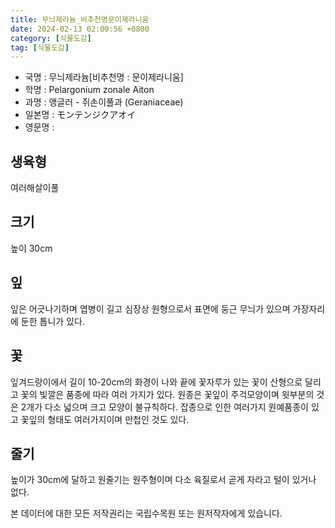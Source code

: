 ```yaml
---
title: 무늬제라늄_비추천명문이제라니움
date: 2024-02-13 02:00:56 +0800
category: [식물도감]
tag: [식물도감]
---
```




- 국명 : 무늬제라늄[비추천명 : 문이제라니움]
- 학명 : Pelargonium zonale Aiton
- 과명 : 앵글러 - 쥐손이풀과 (Geraniaceae)
- 일본명 : モンテンジクアオイ
- 영문명 : 


## 생육형
여러해살이풀
## 크기
높이 30cm
## 잎
잎은 어긋나기하며 엽병이 길고 심장상 원형으로서 표면에 둥근 무늬가 있으며 가장자리에 둔한 톱니가 있다.
## 꽃
잎겨드랑이에서 길이 10-20cm의 화경이 나와 끝에 꽃자루가 있는 꽃이 산형으로 달리고 꽃의 빛깔은 품종에 따라 여러 가지가 있다. 원종은 꽃잎이 주걱모양이며 윗부분의 것은 2개가 다소 넓으며 크고 모양이 불규칙하다. 잡종으로 인한 여러가지 원예품종이 있고 꽃잎의 형태도 여러가지이며 만첩인 것도 있다.
## 줄기
높이가 30cm에 달하고 원줄기는 원주형이며 다소 육질로서 곧게 자라고 털이 있거나 없다.






본 데이터에 대한 모든 저작권리는 국립수목원 또는 원저작자에게 있습니다.
